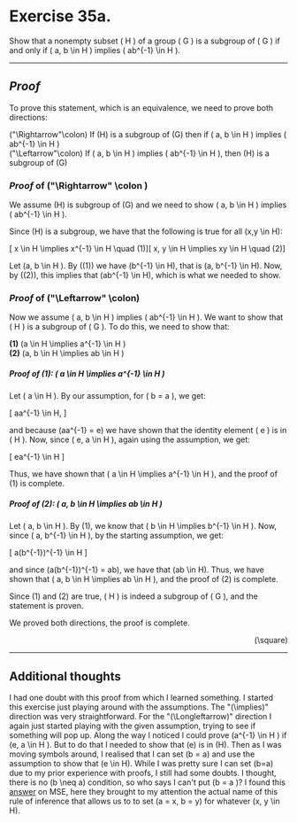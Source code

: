 # Exercise  35a.

Show that a nonempty subset \( H \) of a group \( G \) is a subgroup of \( G \) if and only if \( a, b \in H \) implies \( ab^{-1} \in H \).

---

## *Proof*
To prove this statement, which is an equivalence, we need to prove both directions:

\("\Rightarrow"\colon\) If \(H\) is a subgroup of \(G\) then if \( a, b \in H \) implies \( ab^{-1} \in H \)  
\("\Leftarrow"\colon\) If \( a, b \in H \) implies \( ab^{-1} \in H \), then \(H\) is a subgroup of \(G\)

### *Proof* of \("\Rightarrow" \colon \)
We assume \(H\) is subgroup of \(G\) and we need to show \( a, b \in H \) implies \( ab^{-1} \in H \).

Since \(H\) is a subgroup, we have that the following is true for all \(x,y \in H\):

<!-- subgroup axioms -->
\[ x \in H \implies x^{-1} \in H \quad (1)\]\[ x, y \in H \implies xy \in H \quad (2)\]

  
Let \(a, b \in H \). By \((1)\) we have \(b^{-1} \in H\), that is \(a, b^{-1} \in H\). Now, by \((2)\), this implies that \(ab^{-1} \in H\), which is what we needed to show.

### *Proof* of \("\Leftarrow" \colon\)
Now we assume \( a, b \in H \) implies \( ab^{-1} \in H \).
We want to show that \( H \) is a subgroup of \( G \). To do this, we need to show that:

**(1)** \(a \in H \implies a^{-1} \in H \)  
**(2)** \(a, b \in H \implies ab \in H \)

##### *Proof* of (1): \( a \in H \implies a^{-1} \in H \)

Let \( a \in H \). By our assumption, for \( b = a \), we get:

\[
aa^{-1} \in H,
\]

and because \(aa^{-1} = e\) we have shown that the identity element \( e \) is in \( H \). Now, since \( e, a \in H \), again using the assumption, we get:

\[
ea^{-1} \in H
\]

Thus, we have shown that \( a \in H \implies a^{-1} \in H \), and the proof of (1) is complete.

##### *Proof* of (2): \( a, b \in H \implies ab \in H \)

Let \( a, b \in H \). By (1), we know that \( b \in H \implies b^{-1} \in H \). Now, since \( a, b^{-1} \in H \), by the starting assumption, we get:

\[
a(b^{-1})^{-1} \in H
\]

and since \(a(b^{-1})^{-1} = ab\), we have that \(ab \in H\). Thus, we have shown that \( a, b \in H \implies ab \in H \), and the proof of (2) is complete.

Since (1) and (2) are true, \( H \) is indeed a subgroup of \( G \), and the statement is proven.


We proved both directions, the proof is complete. <div align="right">\(\square\)</div>
<!-- \[\square\] -->

---

## Additional thoughts
I had one doubt with this proof from which I learned something. I started this exercise just playing around with the assumptions. The "\(\implies\)" direction was very straightforward. For the "\(\Longleftarrow\)" direction I again just started playing with the given assumption, trying to see if something will pop up. Along the way I noticed I could prove \(a^{-1} \in H \) if \(e, a \in H \). But to do that I needed to show that \(e\) is in \(H\). Then as I was moving symbols around, I realised that I can set \(b = a\) and use the assumption to show that \(e \in H\). While I was pretty sure I can set \(b=a\) due to my prior experience with proofs, I still had some doubts. I thought, there is no \(b \neq a\) condition, so who says I can't put \(b = a \)? I found this [answer](https://math.stackexchange.com/questions/3162033/h-is-a-subgroup-of-g-iff-a-b-in-h-implies-ab-1-in-h) on MSE, here they brought to my attention the actual name of this rule of inference that allows us to to set \(a = x, b = y\) for whatever \(x, y \in H\).
